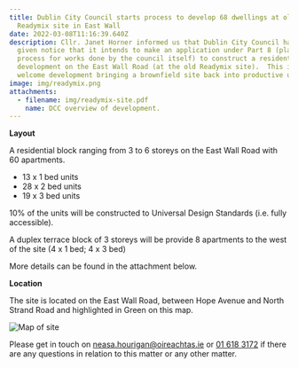 ```yaml
---
title: Dublin City Council starts process to develop 68 dwellings at old
  Readymix site in East Wall
date: 2022-03-08T11:16:39.640Z
description: Cllr. Janet Horner informed us that Dublin City Council has today
  given notice that it intends to make an application under Part 8 (planning
  process for works done by the council itself) to construct a residential
  development on the East Wall Road (at the old Readymix site).  This is a
  welcome development bringing a brownfield site back into productive use.
image: img/readymix.png
attachments:
  - filename: img/readymix-site.pdf
    name: DCC overview of development.
---
```

**Layout**

A residential block ranging from 3 to 6 storeys on the East Wall Road with 60 apartments.

* 13 x 1 bed units
* 28 x 2 bed units
* 19 x 3 bed units

10% of the units will be constructed to Universal Design Standards (i.e. fully accessible).

A duplex terrace block of 3 storeys will be provide 8 apartments to the west of the site (4 x 1 bed; 4 x 3 bed) 

More details can be found in the attachment below.

**Location**

The site is located on the East Wall Road, between Hope Avenue and North Strand Road and highlighted in Green on this map.

![Map of site](/img/eastwall-readymix-location.png "Map of site")

Please get in touch on [neasa.hourigan@oireachtas.ie](mailto:neasa.hourigan@oireachtas.ie?subject=East%20Wall%20Readymix%20site&body=Dear%20Neasa%2C) or [01 618 3172](tel:+35316183172) if there are any questions in relation to this matter or any other matter.